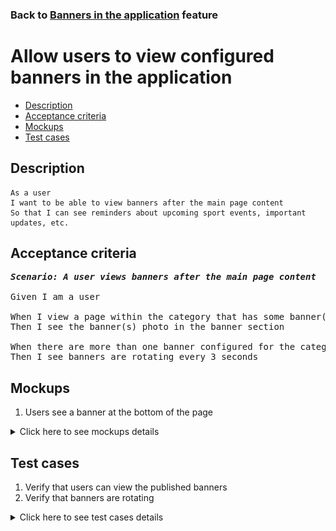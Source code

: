 ### Back to [Banners in the application](../../) feature

# Allow users to view configured banners in the application

- [Description](#description)
- [Acceptance criteria](#acceptance-criteria)
- [Mockups](#mockups)
- [Test cases](#test-cases)

## Description

    As a user
    I want to be able to view banners after the main page content
    So that I can see reminders about upcoming sport events, important updates, etc.

## Acceptance criteria

<pre>
<b><i>Scenario: A user views banners after the main page content</i></b>

Given I am a user

When I view a page within the category that has some banner(s) published
Then I see the banner(s) photo in the banner section

When there are more than one banner configured for the category
Then I see banners are rotating every 3 seconds
</pre>

## Mockups

1. Users see a banner at the bottom of the page

<details>
  <summary>Click here to see mockups details</summary>

**1. Users see a banner at the bottom of the page:**

![Users see a banner at the bottom of the page](/products/sports_hub_portal/mobile_application_features/banners/images/application_banner_user_side.png)

</details>

## Test cases

1. Verify that users can view the published banners
2. Verify that banners are rotating

<details>
  <summary>Click here to see test cases details</summary>

### **#1. Verify that users can view the published banners**

|Preconditions|Steps|Expected result
--------------|-----|----------
|- Banners are published for a category|1) Go to the category</br>2) Examine the banner section after the main page content|2) There are banners with photo in the appropriate section|

### **#2. Verify that banners are rotating**

|Preconditions|Steps|Expected result
--------------|-----|----------
|- Banners are published for a category</br>- There are more than one banner in the category|1) Go to the category</br>2) Wait for 3 seconds</br>3) Examine the banner section</br>4) Wait till all banners from the category are shown|3) Banner is changed in the section</br>4) First banner is shown again|

</details>
